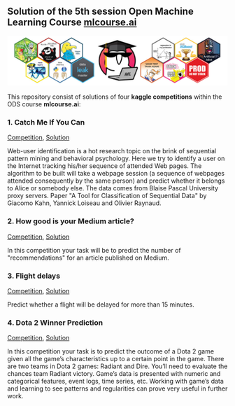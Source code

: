 ## Solution of the 5th session Open Machine Learning Course [mlcourse.ai](https://mlcourse.ai) 

![ODS stickers](https://github.com/Yorko/mlcourse.ai/blob/master/img/ods_stickers.jpg)

This repository consist of solutions of four **kaggle competitions** within the ODS course **mlcourse.ai**:

### 1. Catch Me If You Can 
[Competition](https://www.kaggle.com/c/catch-me-if-you-can-intruder-detection-through-webpage-session-tracking2/overview), [Solution](https://github.com/denisfin/mlcourse.ai/blob/master/A2_alice.py)

  Web-user identification is a hot research topic on the brink of sequential pattern mining and behavioral psychology.
Here we try to identify a user on the Internet tracking his/her sequence of attended Web pages. The algorithm to be built will take a webpage session (a sequence of webpages attended consequently by the same person) and predict whether it belongs to Alice or somebody else.
The data comes from Blaise Pascal University proxy servers. Paper "A Tool for Classification of Sequential Data" by Giacomo Kahn, Yannick Loiseau and Olivier Raynaud.

### 2. How good is your Medium article?
[Competition](https://www.kaggle.com/c/how-good-is-your-medium-article/overview), [Solution](https://github.com/denisfin/mlcourse.ai/blob/master/A2_medium.py)

  In this competition your task will be to predict the number of "recommendations" for an article published on Medium.
  
### 3. Flight delays
[Competition](https://www.kaggle.com/c/flight-delays-fall-2018), [Solution](https://github.com/denisfin/mlcourse.ai/blob/master/A3_flight_delays.py)

  Predict whether a flight will be delayed for more than 15 minutes.
  
### 4. Dota 2 Winner Prediction
[Competition](https://www.kaggle.com/c/mlcourse-dota2-win-prediction), [Solution](https://github.com/denisfin/mlcourse.ai/blob/master/A4_dota2.py)

  In this competition your task is to predict the outcome of a Dota 2 game given all the game’s characteristics up to a certain point in the game. There are two teams in Dota 2 games: Radiant and Dire. You’ll need to evaluate the chances team Radiant victory. Game’s data is presented with numeric and categorical features, event logs, time series, etc. Working with game’s data and learning to see patterns and regularities can prove very useful in further work.

